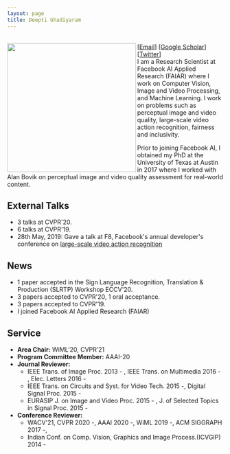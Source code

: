 ```yaml
---
layout: page
title: Deepti Ghadiyaram
---
```

<br>
<div class="item">
 <img align="left" src="/assets/img/deepti_profile.png" width="300"/>
<span class="caption">[<a href="mailto: deeptigp [at] fb [dot] com">Email</a>] [<a href="https://scholar.google.com/citations?user=NyKCrmoAAAAJ&hl=en&authuser=1">Google Scholar</a>] [<a href="https://twitter.com/deeptigp">Twitter</a>] </span>
</div>
I am a Research Scientist at Facebook AI Applied Research (FAIAR) where I work on Computer Vision, Image and Video Processing, and Machine Learning. I work on problems such as perceptual image and video quality, large-scale video action recognition, fairness and inclusivity.

Prior to joining Facebook AI, I obtained my PhD at the University of Texas at Austin in 2017 where I worked with Alan Bovik on perceptual image and video quality assessment for real-world content. 

## External Talks 
- 3 talks at CVPR'20.
- 6 talks at CVPR'19.
- 28th May, 2019: Gave a talk at F8, Facebook's annual developer's conference on <a href="https://www.youtube.com/watch?v=5RcC18WEruk"> large-scale video action recognition </a>

## News
- 1 paper accepted in the Sign Language Recognition, Translation & Production (SLRTP) Workshop  ECCV'20.
- 3 papers accepted to CVPR'20, 1 oral acceptance.
- 3 papers accepted to CVPR'19.
- I joined Facebook AI Applied Research (FAIAR)

## Service
- **Area Chair:** WiML’20, CVPR’21
- **Program Committee Member:** AAAI-20
- **Journal Reviewer:** 
  - IEEE Trans. of Image Proc. 2013 - , IEEE Trans. on Multimedia 2016 - , Elec. Letters 2016 -
  - IEEE Trans. on Circuits and Syst. for Video Tech. 2015 -, Digital Signal Proc. 2015 -
  - EURASIP J. on Image and Video Proc. 2015 - , J. of Selected Topics in Signal Proc. 2015 -
- **Conference Reviewer:** 
  - WACV'21, CVPR 2020 -, AAAI 2020 -, WiML 2019 -, ACM SIGGRAPH 2017 -,
  - Indian Conf. on Comp. Vision, Graphics and Image Process.(ICVGIP) 2014 -
